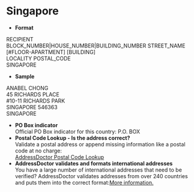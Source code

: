 Singapore
=========

- **Format**

RECIPIENT  
BLOCK_NUMBER|HOUSE_NUMBER|BUILDING_NUMBER STREET_NAME  
[#FLOOR-APARTMENT] [BUILDING]  
LOCALITY POSTAL_CODE  
SINGAPORE
- **Sample**

ANABEL CHONG  
45 RICHARDS PLACE  
#10-11 RICHARDS PARK  
SINGAPORE 546363  
SINGAPORE
- **PO Box indicator**  
Official PO Box indicator for this country: P.O. BOX
- **Postal Code Lookup - Is the address correct?**  
Validate a postal address or append missing information like a postal code at no charge:  
[AddressDoctor Postal Code Lookup](http://lookup.addressdoctor.com/lookup/default.aspx?lang=en&country=SGP)
- **AddressDoctor validates and formats international addresses**  
You have a large number of international addresses that need to be verified? AddressDoctor validates addresses from over 240 countries and puts them into the correct format:[More information.](index.php?id=31&L=1)